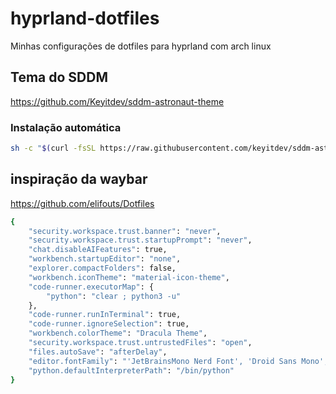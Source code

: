# hyprland-dotfiles
Minhas configurações de dotfiles para hyprland com arch linux

## Tema do SDDM
https://github.com/Keyitdev/sddm-astronaut-theme

### Instalação automática
```sh
sh -c "$(curl -fsSL https://raw.githubusercontent.com/keyitdev/sddm-astronaut-theme/master/setup.sh)"
```
## inspiração da waybar
https://github.com/elifouts/Dotfiles

```sh
{
    "security.workspace.trust.banner": "never",
    "security.workspace.trust.startupPrompt": "never",
    "chat.disableAIFeatures": true,
    "workbench.startupEditor": "none",
    "explorer.compactFolders": false,
    "workbench.iconTheme": "material-icon-theme",
    "code-runner.executorMap": {
        "python": "clear ; python3 -u"
    },
    "code-runner.runInTerminal": true,
    "code-runner.ignoreSelection": true,
    "workbench.colorTheme": "Dracula Theme",
    "security.workspace.trust.untrustedFiles": "open",
    "files.autoSave": "afterDelay",
    "editor.fontFamily": "'JetBrainsMono Nerd Font', 'Droid Sans Mono', 'monospace', monospace",
    "python.defaultInterpreterPath": "/bin/python"
}

```